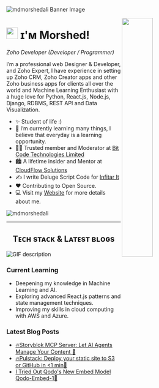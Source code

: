 <!--Banner-->
![mdmorshedali Banner Image](https://img001.prntscr.com/file/img001/qdTi6H0jTpCiyZR6tQ6RtA.png)

<!--Night Owl image-->
<div>
  <img align="right" width="40%" src="https://owlbertsio-resized.s3.amazonaws.com/Popper.psd.full.png">
</div>

<!--Header Name-->
# <img src="https://emojis.slackmojis.com/emojis/images/1531849430/4246/blob-sunglasses.gif?1531849430" width="30"/> ɪ'ᴍ Morshed! 
*Zoho Developer (Developer / Programmer)*
<br /> 

<!--Start Intro-->               
<p align="left">I’m a professional web Designer & Developer, and Zoho Expert, I have experience in setting up Zoho CRM, Zoho Creator apps and other Zoho business apps for clients all over the world and Machine Learning Enthusiast with a huge love for Python, React.js, Node.js, Django, RDBMS, REST API and Data Visualization. </p>

- ✨ Student of life :)
- 🌱 I’m currently learning many things, I believe that everyday is a learning opportunity.
- 💁‍♂️ Trusted member and Moderator at [Bit Code Technologies Limited](https://bitcode.pro/)
- 🏙 A lifetime insider and Mentor at [CloudFlow Solutions](https://www.cloudflowsolutions.de/)
- ✍ I write Deluge Script Code for [Infitar It ](https://infitarit.com/)
- ❤ Contributing to Open Source.
- 💻 Visit my [Website](https://www.cloudflowsolutions.de/) for more details about me.
<!--End Intro-->

<!--Profile Count Badge-->
<p align="left">
  <img src="https://komarev.com/ghpvc/?username=mdmorshedali&label=Profile%20views&color=770677&style=for-the-badge&logo=star" alt="mdmorshedali" style="padding-right:20px;" />
</p>

---

<!--Languages and Tools Section-->       
<h2 align="center">Tᴇᴄʜ sᴛᴀᴄᴋ & Lᴀᴛᴇsᴛ ʙʟᴏɢs</h2> 
<picture>
  <source media="(prefers-color-scheme: dark)" srcset="https://github.com/Kiran1689/kiran1689/raw/main/Skills_Animation_Dark.gif">
  <source media="(prefers-color-scheme: light)" srcset="https://github.com/Kiran1689/kiran1689/raw/main/Skills_Animation_White.gif">
  <img align="left" alt="GIF description" src="https://github.com/Kiran1689/kiran1689/raw/main/Skills_Animation_White.gif">
</picture>
<br />

<h3 align="left">Current Learning</h3>
<ul align="left">
  <li>Deepening my knowledge in Machine Learning and AI.</li>
  <li>Exploring advanced React.js patterns and state management techniques.</li>
  <li>Improving my skills in cloud computing with AWS and Azure.</li>
</ul>
  
<h3 align="left">Latest Blog Posts</h3>
<ul align="left">
  <li><a href="https://dev.to/dev_kiran/storyblok-mcp-server-let-ai-agents-manage-your-content-3jaa">🔥Storyblok MCP Server: Let AI Agents Manage Your Content 🤖</a></li>
  <li><a href="https://dev.to/dev_kiran/pulstack-deploy-your-static-site-to-s3-or-github-in-1-min-5cin">🔥Pulstack: Deploy your static site to S3 or GitHub in <1 min🙂</a></li>
  <li><a href="https://dev.to/dev_kiran/i-tried-out-qodos-new-embed-model-qodo-embed-1-40h5">I Tried Out Qodo's New Embed Model Qodo-Embed-1🤯</a></li>
</ul>
<br />
<br />
<br />
<br />
